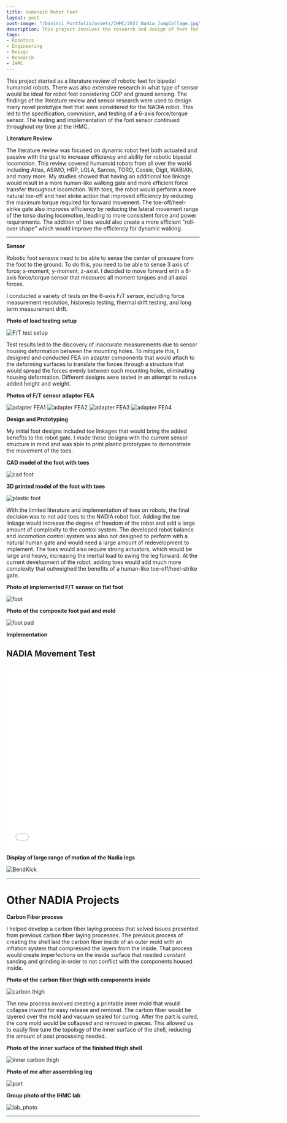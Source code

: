 ```yaml
---
title: Humanoid Robot Feet
layout: post
post-image: "/Davinci_Portfolio/assets/IHMC/2021_Nadia_JumpCollage.jpg"
description: This project involves the research and design of feet for the NADIA robot, a hydraulic powered humanoid robot in development at The Institute for Human and Machine Cognition (IHMC).
tags:
- Robotics
- Engineering
- Design
- Research
- IHMC
---
```


This project started as a literature review of robotic feet for bipedal humanoid robots. There was also extensive research in what type of sensor would be ideal for robot feet considering COP and ground sensing. The findings of the literature review and sensor research were used to design many novel prototype feet that were considered for the NADIA robot. This led to the specification, commision, and testing of a 6-axis force/torque sensor. The testing and implementation of the foot sensor continued throughout my time at the IHMC.



**Literature Review**

The literature review was focused on dynamic robot feet both actuated and passive with the goal to increase efficiency and ability for robotic bipedal locomotion. This review covered humanoid robots from all over the world including Atlas, ASIMO, HRP, LOLA, Sarcos, TORO, Cassie, Digit, WABIAN, and many more. 
My studies showed that having an additional toe linkage would result in a more human-like walking gate and more efficient force transfer throughout locomotion. With toes, the robot would perform a more natural toe-off and heel strike action that improved efficiency by reducing the maximum torque required for forward movement. The toe-off/heel-strike gate also improves efficiency by reducing the lateral movement range of the torso during locomotion, leading to more consistent force and power requirements. 
The addition of toes would also create a more efficient "roll-over shape" which would improve the efficiency for dynamic walking. 

---
**Sensor**

Robotic foot sensors need to be able to sense the center of pressure from the foot to the ground. To do this, you need to be able to sense 3 axis of force; x-moment, y-moment, z-axial. I decided to move forward with a 6-axis force/torque sensor that measures all moment torques and all axial forces.

I conducted a variety of tests on the 6-axis F/T sensor, including force measurement resolution, historesis testing, thermal drift testing, and long term measurement drift. 

**Photo of load testing setup**

![F/T test setup](/Davinci_Portfolio/assets/IHMC/test_setup.jpg)

Test results led to the discovery of inaccurate measurements due to sensor housing deformation between the mounting holes. To mitigate this, I designed and conducted FEA on adapter components that would attach to the deforming surfaces to translate the forces through a structure that would spread the forces evenly between each mounting holes, eliminating housing deformation. Different designs were tested in an attempt to reduce added height and weight. 

**Photos of F/T sensor adaptor FEA**

![adapter FEA1](/Davinci_Portfolio/assets/IHMC/FEA1.png)
![adapter FEA2](/Davinci_Portfolio/assets/IHMC/FEA2.png)
![adapter FEA3](/Davinci_Portfolio/assets/IHMC/FEA3.png)
![adapter FEA4](/Davinci_Portfolio/assets/IHMC/FEA4.png)

**Design and Prototyping**

My initial foot designs included toe linkages that would bring the added benefits to the robot gate. I made these designs with the current sensor structure in mind and was able to print plastic prototypes to demonstrate the movement of the toes. 

**CAD model of the foot with toes**

![cad foot](/Davinci_Portfolio/assets/IHMC/cad_foot.png)

**3D printed model of the foot with toes**

![plastic foot](/Davinci_Portfolio/assets/IHMC/plastic_foot.jpg)

With the limited literature and implementation of toes on robots, the final decision was to not add toes to the NADIA robot foot. Adding the toe linkage would increase the degree of freedom of the robot and add a large amount of complexity to the control system. The developed robot balance and locomotion control system was also not designed to perform with a natural human gate and would need a large amount of redevelopment to implement. The toes would also require strong actuators, which would be large and heavy, increasing the inertial load to swing the leg forward. At the current development of the robot, adding toes would add much more complexity that outweighed the benefits of a human-like toe-off/heel-strike gate.

**Photo of implemented F/T sensor on flat foot**

![foot](/Davinci_Portfolio/assets/IHMC/foot_off.jpg)

**Photo of the composite foot pad and mold**

![foot pad](/Davinci_Portfolio/assets/IHMC/20210630_Nadia_Parts_LowRes_17.jpg)

**Implementation**
## NADIA Movement Test
<iframe width="720" height="480" src="/Davinci_Portfolio/assets/IHMC/media11.mp4" frameborder="0" allow="accelerometer; encrypted-media; gyroscope; picture-in-picture" allowfullscreen></iframe>


<!-- ![Jump Collage](/Davinci_Portfolio/assets/IHMC/2021_Nadia_JumpCollage.jpg) -->
**Display of large range of motion of the Nadia legs**

![BendKick](/Davinci_Portfolio/assets/IHMC/20210630_Nadia_01_BendKick_Small.png)

---

# Other NADIA Projects

**Carbon Fiber process**

I helped develop a carbon fiber laying process that solved issues presented from previous carbon fiber laying processes. The previous process of creating the shell laid the carbon fiber inside of an outer mold with an inflation system that compressed the layers from the inside. That process would create imperfections on the inside surface that needed constant sanding and grinding in order to not conflict with the components housed inside. 

**Photo of the carbon fiber thigh with components inside**

![carbon thigh](/Davinci_Portfolio/assets/IHMC/20210630_Nadia_Parts_LowRes_06.jpg)

The new process involved creating a printable inner mold that would collapse inward for easy release and removal. The carbon fiber would be layered over the mold and vacuum sealed for curing. After the part is cured, the core mold would be collapsed and removed in pieces. This allowed us to easily fine tune the topology of the inner surface of the shell, reducing the amount of post processing needed. 

**Photo of the inner surface of the finished thigh shell**

![inner carbon thigh](/Davinci_Portfolio/assets/IHMC/20210630_Nadia_Parts_LowRes_11.jpg)

**Photo of me after assembling leg**

![part](/Davinci_Portfolio/assets/IHMC/me_with_leg.jpg)


**Group photo of the IHMC lab**

![lab_photo](/Davinci_Portfolio/assets/IHMC/ihmc_lab.png)

---
<!-- 
# This is the h1 text
## This is the h2 text
### This is the h3 text
#### This is the h4 text
##### This is the h5 text
###### This is the h6 text

**Bold Text in the post will look like:**<br>
**This text is Bold**

**Italic Text in the post will look like:**<br>
*This text is Italic*

> Quotes on your post will look like this

`Codes on your post will look like this`

**Link in the post will look like:**<br>
[This is a link](#) -->

<!-- **Team Members**
* Haozhi Zhang, Devesh Bhura, Davin Landry, Kevin Nella, Daelan Roosa -->

<!-- ![Team image](/Davinci_Portfolio/assets/images/Vestibular_team.jpg) -->
<!-- 
**Generally, there are two types of tasks that our controlling of ping-pong ball can be achieved:**

1. Follow a line trajectory drawn on a white board.
2. Follow the path solved by our maze solver algorithm, with a maze drawn on a white board. -->

<!-- ### ROS Architecture
![arch image](/Davinci_Portfolio/assets/images/bal_arch.png)

### Controls diagram
![control image](/Davinci_Portfolio/assets/images/control_diagram.png) -->


<!-- ### Position Control
<iframe src="/Davinci_Portfolio/assets/videos/pushball.gif" width="600" height="360" frameBorder="0" class="giphy-embed" allowFullScreen></iframe> -->


<!-- **Computer Vision:**<br>
An intel Realsense D435i camera is used detect the realtime location of the ball and the marks on the board. It does this by color thresholding the colors orange, blue, pink, and purple for the ball, waypoint 1, waypoint 2, and the maze respectivly. The vision pipeline processes and extracts the data by creating a pixel mask, calculating the contrours, and extracting the centroids of those contours. The ball coordinates are published as a Ball_Pose() msg to the ball_pose topic. The maze mask data is passed to the service callbacks relating to the maze_follow and line_follow services. It then draws all contours over image feed and displays the resulting images in realtime.

**Maze Solver Algorithm:**<br>
The Breadth First search method is used to solve the maze and generate a trajectory for the ball to follow. To do so, the algorithm computes two cost maps, one where the points farthest away from the walls of the maze are assigned the lowest value, and another cost map that assigns higher value to the points furthest away from the starting point. The algorithm adds these two maps and does gradient descent from the start point to the goal, interating through the neighboring cells and finding a path.

**Future Improvements:**<br>
When we set our start position on the corners of board, sometimes the ball is hard to be balanced initially and could cause drastic motion of robot arm. One way to solve this issue might be adding more dimensions in our control by using more joints to achieve more dynamical balance when putting the ball in any position. -->

<!-- ![arch image](/Davinci_portfolio/assets/images/bal_arch.jpg)

![control image](/Davinci_portfolio/assets/images/control_diagram.jpg) -->
<!-- 
<!-- ## Line Following
<iframe width="560" height="315" src="/Davinci_Portfolio/assets/videos/line_follow.mp4" frameborder="0" allow="accelerometer; autoplay; encrypted-media; gyroscope; picture-in-picture" allowfullscreen></iframe> -->
<!-- 
## NU Path Follow
<iframe width="560" height="315" src="/Davinci_Portfolio/assets/videos/NU_Follow.mp4" frameborder="0" allow="accelerometer; autoplay; encrypted-media; gyroscope; picture-in-picture" allowfullscreen></iframe> -->

<!-- **YouTUbe Videos will look like:**<br>
<iframe width="560" height="315" src="https://www.youtube.com/embed/jTPXwbDtIpA" frameborder="0" allow="accelerometer; autoplay; encrypted-media; gyroscope; picture-in-picture" allowfullscreen></iframe> -->